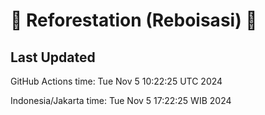 
# 🌳 Reforestation (Reboisasi) 🌲

## Last Updated

GitHub Actions time: Tue Nov  5 10:22:25 UTC 2024

Indonesia/Jakarta time: Tue Nov  5 17:22:25 WIB 2024
